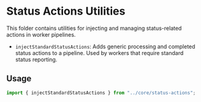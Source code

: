 # Status Actions Utilities

This folder contains utilities for injecting and managing status-related actions in worker pipelines.

- `injectStandardStatusActions`: Adds generic processing and completed status actions to a pipeline. Used by workers that require standard status reporting.

## Usage

```ts
import { injectStandardStatusActions } from "../core/status-actions";
```
